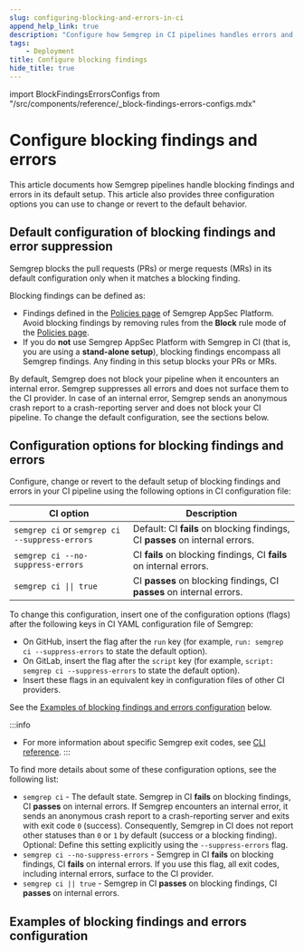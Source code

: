 ```yaml
---
slug: configuring-blocking-and-errors-in-ci
append_help_link: true
description: "Configure how Semgrep in CI pipelines handles errors and blocks findings."
tags:
    - Deployment
title: Configure blocking findings
hide_title: true
---
```


import BlockFindingsErrorsConfigs from "/src/components/reference/_block-findings-errors-configs.mdx"

# Configure blocking findings and errors

This article documents how Semgrep pipelines handle blocking findings and errors in its default setup. This article also provides three configuration options you can use to change or revert to the default behavior.

## Default configuration of blocking findings and error suppression

Semgrep blocks the pull requests (PRs) or merge requests (MRs) in its default configuration only when it matches a blocking finding.

Blocking findings can be defined as:

- Findings defined in the [Policies page](https://semgrep.dev/orgs/-/policies) of Semgrep AppSec Platform. Avoid blocking findings by removing rules from the **Block** rule mode of the [Policies page](https://semgrep.dev/orgs/-/policies).
- If you do **not** use Semgrep AppSec Platform with Semgrep in CI (that is, you are using a **stand-alone setup**), blocking findings encompass all Semgrep findings. Any finding in this setup blocks your PRs or MRs.

By default, Semgrep does not block your pipeline when it encounters an internal error. Semgrep suppresses all errors and does not surface them to the CI provider. In case of an internal error, Semgrep sends an anonymous crash report to a crash-reporting server and does not block your CI pipeline. To change the default configuration, see the sections below.

## Configuration options for blocking findings and errors

Configure, change or revert to the default setup of blocking findings and errors in your CI pipeline using the following options in CI configuration file:

| CI option                                      | Description                         |
|------------------------------------------------|-------------------------------------|
| `semgrep ci` or `semgrep ci --suppress-errors` | Default: CI **fails** on blocking findings, CI **passes** on internal errors.  |
| `semgrep ci --no-suppress-errors`              | CI **fails** on blocking findings, CI **fails** on internal errors.            |
| <code>semgrep ci &vert;&vert; true</code>      | CI **passes** on blocking findings, CI **passes** on internal errors.          |

To change this configuration, insert one of the configuration options (flags) after the following keys in CI YAML configuration file of Semgrep:
- On GitHub, insert the flag after the `run` key (for example, `run: semgrep ci --suppress-errors` to state the default option).
- On GitLab, insert the flag after the `script` key (for example, `script: semgrep ci --suppress-errors` to state the default option).
- Insert these flags in an equivalent key in configuration files of other CI providers.

See the [Examples of blocking findings and errors configuration](#examples-of-blocking-findings-and-errors-configuration) below.

:::info
- For more information about specific Semgrep exit codes, see [CLI reference](/cli-reference#exit-codes).
:::

To find more details about some of these configuration options, see the following list:

- `semgrep ci` - The default state. Semgrep in CI **fails** on blocking findings, CI **passes** on internal errors. If Semgrep encounters an internal error, it sends an anonymous crash report to a crash-reporting server and exits with exit code `0` (success). Consequently, Semgrep in CI does not report other statuses than `0` or `1` by default (success or a blocking finding). Optional: Define this setting explicitly using the `--suppress-errors` flag.
- `semgrep ci --no-suppress-errors` - Semgrep in CI **fails** on blocking findings, CI **fails** on internal errors. If you use this flag, all exit codes, including internal errors, surface to the CI provider.
- `semgrep ci || true` - Semgrep in CI **passes** on blocking findings, CI **passes** on internal errors.

## Examples of blocking findings and errors configuration

<BlockFindingsErrorsConfigs />
